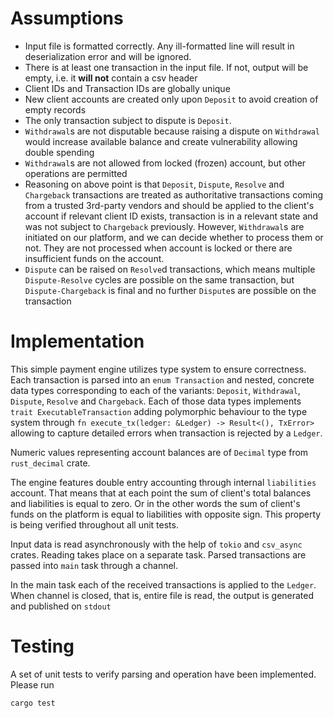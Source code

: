 # Assumptions
* Input file is formatted correctly. Any ill-formatted line will result in
deserialization error and will be ignored.
* There is at least one transaction in the input file.
  If not, output will be empty, i.e. it **will not** contain a csv header
* Client IDs and Transaction IDs are globally unique
* New client accounts are created only upon `Deposit` 
to avoid creation of empty records
* The only transaction subject to dispute is `Deposit`.
* `Withdrawal`s are not disputable because raising a dispute on
`Withdrawal` would increase available balance and create vulnerability
allowing double spending
* `Withdrawal`s are not allowed from locked (frozen) account,
but other operations are permitted
* Reasoning on above point is that `Deposit`, `Dispute`, `Resolve`
and `Chargeback` transactions are treated as authoritative transactions
coming from a trusted 3rd-party vendors and should be applied to the
client's account if relevant client ID exists, transaction is in a relevant
state and was not subject to `Chargeback` previously. However, `Withdrawal`s are
initiated on our platform, and we can decide whether to process them or not.
They are not processed when account is locked or there are insufficient
funds on the account.
* `Dispute` can be raised on `Resolve`d transactions, which means
multiple `Dispute-Resolve` cycles are possible on the same transaction, but
`Dispute-Chargeback` is final and no further `Dispute`s are possible on
the transaction

# Implementation
This simple payment engine utilizes type system to ensure correctness.
Each transaction is parsed into an `enum Transaction` and nested, concrete
data types corresponding to each of the variants: `Deposit`, `Withdrawal`,
`Dispute`, `Resolve` and `Chargeback`. Each of those data types implements
`trait ExecutableTransaction` adding polymorphic behaviour to the type
system through `fn execute_tx(ledger: &Ledger) -> Result<(), TxError>`
allowing to capture detailed errors when transaction is
rejected by a `Ledger`.

Numeric values representing account balances are of `Decimal` type
from `rust_decimal` crate.

The engine features double entry accounting through internal `liabilities`
account. That means that at each point the sum of client's total balances
and liabilities is equal to zero. Or in the other words the sum of client's
funds on the platform is equal to liabilities with opposite sign.
This property is being verified throughout all unit tests.

Input data is read asynchronously with the help of `tokio` and
`csv_async` crates. Reading takes place on a separate task.
Parsed transactions are passed into `main` task through a channel.

In the main task each of the received transactions is applied to the `Ledger`.
When channel is closed, that is, entire file is read, the output is generated
and published on `stdout`

# Testing

A set of unit tests to verify parsing and operation have been implemented.
Please run
```shell
cargo test
```